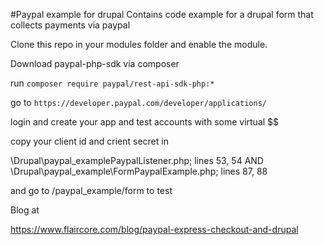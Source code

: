 #Paypal example for drupal
Contains code example for a drupal form that collects payments via paypal

Clone this repo in your modules folder and enable the module.

Download paypal-php-sdk via composer

run `composer require paypal/rest-api-sdk-php:*`

go to `https://developer.paypal.com/developer/applications/`

login and create your app and test accounts with some virtual $$

copy your client id and crient secret in 

\Drupal\paypal_examplePaypalListener.php; lines 53, 54 AND
\Drupal\paypal_example\FormPaypalExample.php; lines 87, 88

and go to <yourhomepage>/paypal_example/form to test 

Blog at

https://www.flaircore.com/blog/paypal-express-checkout-and-drupal

